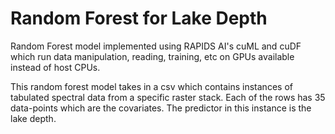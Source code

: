 # Random Forest for Lake Depth

Random Forest model implemented using RAPIDS AI's cuML and cuDF which run data manipulation, reading, training, etc on GPUs available instead of host CPUs. 

This random forest model takes in a csv which contains instances of tabulated spectral data from a specific raster stack. Each of the rows has 35 data-points which are the covariates. The predictor in this instance is the lake depth. 


